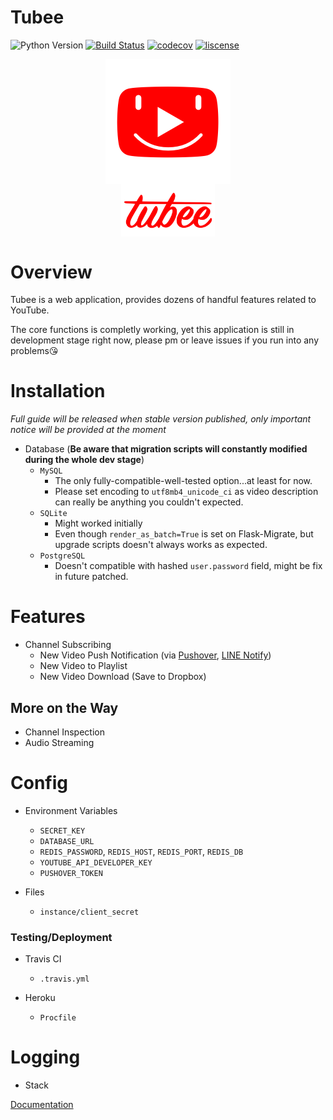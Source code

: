 # Tubee

![Python Version](https://img.shields.io/badge/python-3.4+-blue.svg)
[![Build Status](https://travis-ci.com/tomy0000000/Tubee.svg?token=pcX4zcaLzopbPNP4Hs2J&branch=master)](https://travis-ci.com/tomy0000000/Tubee)
[![codecov](https://codecov.io/gh/tomy0000000/Tubee/branch/master/graph/badge.svg?token=j6pUVAg2Wf)](https://codecov.io/gh/tomy0000000/Tubee)
[![liscense](https://img.shields.io/github/license/tomy0000000/Tubee.svg)](https://github.com/tomy0000000/Tubee/blob/master/LICENSE)

<p align="center">
    <img src="app/static/favicon.png" align="center">
    <br>
    <img width="150" src="app/static/img/tubee_text.png" align="center">
</p>

# Overview

Tubee is a web application, provides dozens of handful features related to YouTube.

The core functions is completly working, yet this application is still in development stage right now, please pm or leave issues if you run into any problems😘

# Installation

*Full guide will be released when stable version published, only important notice will be provided at the moment*

* Database (**Be aware that migration scripts will constantly modified during the whole dev stage**)
  * `MySQL`
    * The only fully-compatible-well-tested option...at least for now.
    * Please set encoding to `utf8mb4_unicode_ci` as video description can really be anything you couldn't expected.
  * `SQLite`
    * Might worked initially
    * Even though `render_as_batch=True` is set on Flask-Migrate, but upgrade scripts doesn't always works as expected.
  * `PostgreSQL`  
    * Doesn't compatible with hashed `user.password` field, might be fix in future patched.

# Features

* Channel Subscribing
  * New Video Push Notification (via [Pushover](https://pushover.net/), [LINE Notify](https://notify-bot.line.me))
  * New Video to Playlist
  * New Video Download (Save to Dropbox)

## More on the Way

* Channel Inspection
* Audio Streaming

# Config

* Environment Variables
  * `SECRET_KEY`
  * `DATABASE_URL`
  * `REDIS_PASSWORD`, `REDIS_HOST`, `REDIS_PORT`, `REDIS_DB`
  * `YOUTUBE_API_DEVELOPER_KEY`
  * `PUSHOVER_TOKEN`

* Files
  * `instance/client_secret`

### Testing/Deployment

* Travis CI
  * `.travis.yml`

* Heroku
  * `Procfile`

# Logging

* Stack

[Documentation](https://cloud.google.com/compute/docs/access/service-accounts#compute_engine_default_service_account)
